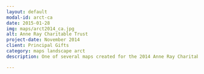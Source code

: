 ```yaml
---
layout: default
modal-id: arct-ca
date: 2015-01-28
img: maps/arct2014_ca.jpg
alt: Anne Ray Charitable Trust 
project-date: November 2014
client: Principal Gifts
category: maps landscape arct
description: One of several maps created for the 2014 Anne Ray Charitable Trust thank you book.

---
```


